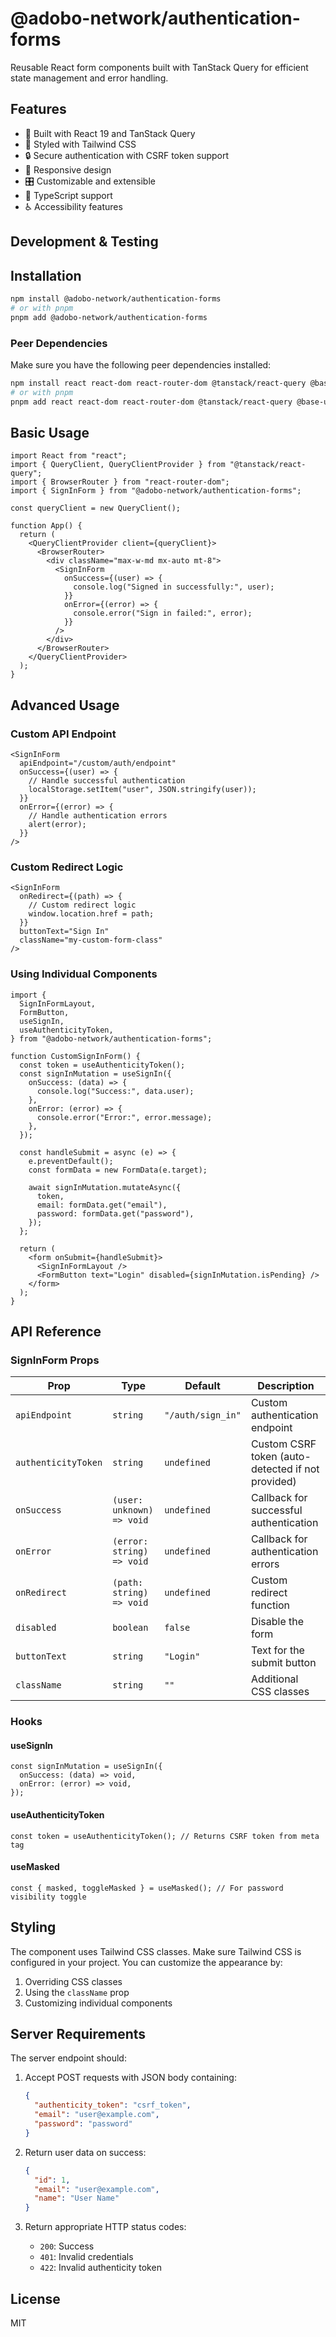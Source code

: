 # @adobo-network/authentication-forms

Reusable React form components built with TanStack Query for efficient state management and error handling.

## Features

- 🚀 Built with React 19 and TanStack Query
- 🎨 Styled with Tailwind CSS
- 🔒 Secure authentication with CSRF token support
- 📱 Responsive design
- 🎛️ Customizable and extensible
- 📝 TypeScript support
- ♿ Accessibility features

## Development & Testing

## Installation

```bash
npm install @adobo-network/authentication-forms
# or with pnpm
pnpm add @adobo-network/authentication-forms
```

### Peer Dependencies

Make sure you have the following peer dependencies installed:

```bash
npm install react react-dom react-router-dom @tanstack/react-query @base-ui-components/react
# or with pnpm
pnpm add react react-dom react-router-dom @tanstack/react-query @base-ui-components/react
```

## Basic Usage

```tsx
import React from "react";
import { QueryClient, QueryClientProvider } from "@tanstack/react-query";
import { BrowserRouter } from "react-router-dom";
import { SignInForm } from "@adobo-network/authentication-forms";

const queryClient = new QueryClient();

function App() {
  return (
    <QueryClientProvider client={queryClient}>
      <BrowserRouter>
        <div className="max-w-md mx-auto mt-8">
          <SignInForm
            onSuccess={(user) => {
              console.log("Signed in successfully:", user);
            }}
            onError={(error) => {
              console.error("Sign in failed:", error);
            }}
          />
        </div>
      </BrowserRouter>
    </QueryClientProvider>
  );
}
```

## Advanced Usage

### Custom API Endpoint

```tsx
<SignInForm
  apiEndpoint="/custom/auth/endpoint"
  onSuccess={(user) => {
    // Handle successful authentication
    localStorage.setItem("user", JSON.stringify(user));
  }}
  onError={(error) => {
    // Handle authentication errors
    alert(error);
  }}
/>
```

### Custom Redirect Logic

```tsx
<SignInForm
  onRedirect={(path) => {
    // Custom redirect logic
    window.location.href = path;
  }}
  buttonText="Sign In"
  className="my-custom-form-class"
/>
```

### Using Individual Components

```tsx
import {
  SignInFormLayout,
  FormButton,
  useSignIn,
  useAuthenticityToken,
} from "@adobo-network/authentication-forms";

function CustomSignInForm() {
  const token = useAuthenticityToken();
  const signInMutation = useSignIn({
    onSuccess: (data) => {
      console.log("Success:", data.user);
    },
    onError: (error) => {
      console.error("Error:", error.message);
    },
  });

  const handleSubmit = async (e) => {
    e.preventDefault();
    const formData = new FormData(e.target);

    await signInMutation.mutateAsync({
      token,
      email: formData.get("email"),
      password: formData.get("password"),
    });
  };

  return (
    <form onSubmit={handleSubmit}>
      <SignInFormLayout />
      <FormButton text="Login" disabled={signInMutation.isPending} />
    </form>
  );
}
```

## API Reference

### SignInForm Props

| Prop                | Type                      | Default           | Description                                       |
| ------------------- | ------------------------- | ----------------- | ------------------------------------------------- |
| `apiEndpoint`       | `string`                  | `"/auth/sign_in"` | Custom authentication endpoint                    |
| `authenticityToken` | `string`                  | `undefined`       | Custom CSRF token (auto-detected if not provided) |
| `onSuccess`         | `(user: unknown) => void` | `undefined`       | Callback for successful authentication            |
| `onError`           | `(error: string) => void` | `undefined`       | Callback for authentication errors                |
| `onRedirect`        | `(path: string) => void`  | `undefined`       | Custom redirect function                          |
| `disabled`          | `boolean`                 | `false`           | Disable the form                                  |
| `buttonText`        | `string`                  | `"Login"`         | Text for the submit button                        |
| `className`         | `string`                  | `""`              | Additional CSS classes                            |

### Hooks

#### useSignIn

```tsx
const signInMutation = useSignIn({
  onSuccess: (data) => void,
  onError: (error) => void,
});
```

#### useAuthenticityToken

```tsx
const token = useAuthenticityToken(); // Returns CSRF token from meta tag
```

#### useMasked

```tsx
const { masked, toggleMasked } = useMasked(); // For password visibility toggle
```

## Styling

The component uses Tailwind CSS classes. Make sure Tailwind CSS is configured in your project. You can customize the appearance by:

1. Overriding CSS classes
2. Using the `className` prop
3. Customizing individual components

## Server Requirements

The server endpoint should:

1. Accept POST requests with JSON body containing:

   ```json
   {
     "authenticity_token": "csrf_token",
     "email": "user@example.com",
     "password": "password"
   }
   ```

2. Return user data on success:

   ```json
   {
     "id": 1,
     "email": "user@example.com",
     "name": "User Name"
   }
   ```

3. Return appropriate HTTP status codes:
   - `200`: Success
   - `401`: Invalid credentials
   - `422`: Invalid authenticity token

## License

MIT
